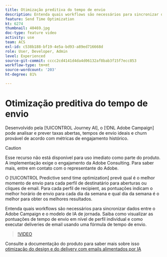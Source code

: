 ```yaml
---
title: Otimização preditiva do tempo de envio
description: Entenda quais workflows são necessários para sincronizar dados entre o Adobe Campaign e o modelo de IA de jornada. Saiba como visualizar as pontuações de tempo de envio em nível de perfil individual e como executar deliveries de email usando uma fórmula de tempo de envio.
feature: Send Time Optimization
kt: 6274
thumbnail: 40469.jpg
doc-type: feature video
activity: use
team: ACS
exl-id: c538b188-bf19-4e5a-bd93-a89ed716668d
role: User, Developer, Admin
level: Experienced
source-git-commit: cccc2cd4141d4da4d06132af8bab3f15f7ecc853
workflow-type: tm+mt
source-wordcount: '203'
ht-degree: 81%

---
```


# Otimização preditiva do tempo de envio

Desenvolvido pela [!UICONTROL Journey AI], o [!DNL Adobe Campaign] pode analisar e prever taxas abertas, tempos de envio ideais e churn provável de acordo com métricas de engajamento histórico.

>[!CAUTION]
>Esse recurso não está disponível para uso imediato como parte do produto. A implementação exige o engajamento da Adobe Consulting. Para saber mais, entre em contato com o representante do Adobe.

O [!UICONTROL Predictive send time optimization] prevê qual é o melhor momento de envio para cada perfil de destinatário para aberturas ou cliques de email. Para cada perfil de recipient, as pontuações indicam o melhor horário de envio para cada dia da semana e qual dia da semana é o melhor para obter os melhores resultados.

Entenda quais workflows são necessários para sincronizar dados entre o Adobe Campaign e o modelo de IA de jornada. Saiba como visualizar as pontuações de tempo de envio em nível de perfil individual e como executar deliveries de email usando uma fórmula de tempo de envio.

>[!VIDEO](https://video.tv.adobe.com/v/40469?quality=12)

Consulte a documentação do produto para saber mais sobre isso [otimização do design e do delivery com emails alimentados por IA](https://experienceleague.adobe.com/docs/campaign-standard/using/testing-and-sending/preparing-and-testing-messages/predictive.html?lang=en)
